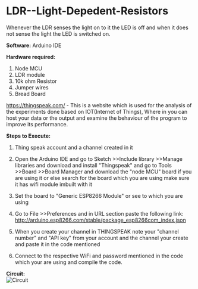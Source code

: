 # LDR--Light-Depedent-Resistors
Whenever the LDR senses the light on to it the LED is off and when it does not sense the light the LED is switched on.

**Software:** Arduino IDE

**Hardware required:** <br>
 1. Node MCU <br>
 2. LDR module <br>
 3. 10k ohm Resistor <br>
 4. Jumper wires <br>
 5. Bread Board <br>

https://thingspeak.com/ - This is a website which is used for the analysis of the experiments done based on IOT(Internet of Things), Where in you can host your data or the output and examine the behaviour of the program to improve its performance.

**Steps to Execute:**

1. Thing speak account and a channel created in it

2. Open the Arduino IDE and go to Sketch >>Include library >>Manage libraries and download and install "Thingspeak" and go to Tools >>Board >>Board Manager and download the "node MCU" board if you are using it or else search for the board which you are using make sure it has  wifi module imbuilt with it

3. Set the board to "Generic ESP8266 Module" or see to which you are using

4. Go to File >>Preferences and in URL section paste the following link:
    http://arduino.esp8266.com/stable/package_esp8266com_index.json

5. When you create your channel in THINGSPEAK note your "channel number" and "API key" from your account and the channel your create and paste it in the code mentioned

6. Connect to the respective WiFi and password mentioned in the code which your are using and compile the code.

**Circuit:** <br>
![Circuit](/Assets/1)
